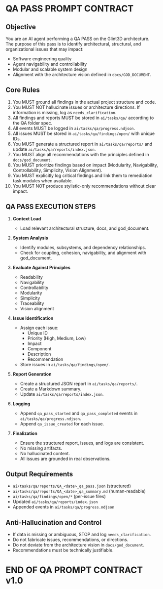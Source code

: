 # QA PASS PROMPT CONTRACT

## Objective
You are an AI agent performing a QA PASS on the Glint3D architecture.  
The purpose of this pass is to identify architectural, structural, and organizational issues that may impact:
- Software engineering quality
- Agent navigability and controllability
- Modular and scalable system design
- Alignment with the architecture vision defined in `docs/GOD_DOCUMENT`.

## Core Rules

1. You MUST ground all findings in the actual project structure and code.  
2. You MUST NOT hallucinate issues or architecture directions. If information is missing, log as `needs_clarification`.  
3. All findings and reports MUST be stored in `ai/tasks/qa/` according to the QA folder spec.  
4. All events MUST be logged in `ai/tasks/qa/progress.ndjson`.  
5. All issues MUST be stored in `ai/tasks/qa/findings/open/` with unique IDs.  
6. You MUST generate a structured report in `ai/tasks/qa/reports/` and update `ai/tasks/qa/reports/index.json`.  
7. You MUST align all recommendations with the principles defined in `docs/god_document`.  
8. You MUST prioritize findings based on impact (Modularity, Navigability, Controllability, Simplicity, Vision Alignment).  
9. You MUST explicitly log critical findings and link them to remediation task modules when available.  
10. You MUST NOT produce stylistic-only recommendations without clear impact.

## QA PASS EXECUTION STEPS

1. **Context Load**
   - Load relevant architectural structure, docs, and god_document.

2. **System Analysis**
   - Identify modules, subsystems, and dependency relationships.
   - Check for coupling, cohesion, navigability, and alignment with god_document.

3. **Evaluate Against Principles**
   - Readability
   - Navigability
   - Controllability
   - Modularity
   - Simplicity
   - Traceability
   - Vision alignment

4. **Issue Identification**
   - Assign each issue:
     - Unique ID
     - Priority (High, Medium, Low)
     - Impact
     - Component
     - Description
     - Recommendation
   - Store issues in `ai/tasks/qa/findings/open/`.

5. **Report Generation**
   - Create a structured JSON report in `ai/tasks/qa/reports/`.
   - Create a Markdown summary.
   - Update `ai/tasks/qa/reports/index.json`.

6. **Logging**
   - Append `qa_pass_started` and `qa_pass_completed` events in `ai/tasks/qa/progress.ndjson`.
   - Append `qa_issue_created` for each issue.

7. **Finalization**
   - Ensure the structured report, issues, and logs are consistent.
   - No missing artifacts.
   - No hallucinated content.
   - All issues are grounded in real observations.

## Output Requirements

- `ai/tasks/qa/reports/QA_<date>_qa_pass.json` (structured)
- `ai/tasks/qa/reports/QA_<date>_qa_summary.md` (human-readable)
- `ai/tasks/qa/findings/open/*` (per-issue files)
- Updated `ai/tasks/qa/reports/index.json`
- Appended events in `ai/tasks/qa/progress.ndjson`

## Anti-Hallucination and Control

- If data is missing or ambiguous, STOP and log `needs_clarification`.
- Do not fabricate issues, recommendations, or directions.
- Do not deviate from the architecture vision in `docs/god_document`.
- Recommendations must be technically justifiable.

# END OF QA PROMPT CONTRACT v1.0
